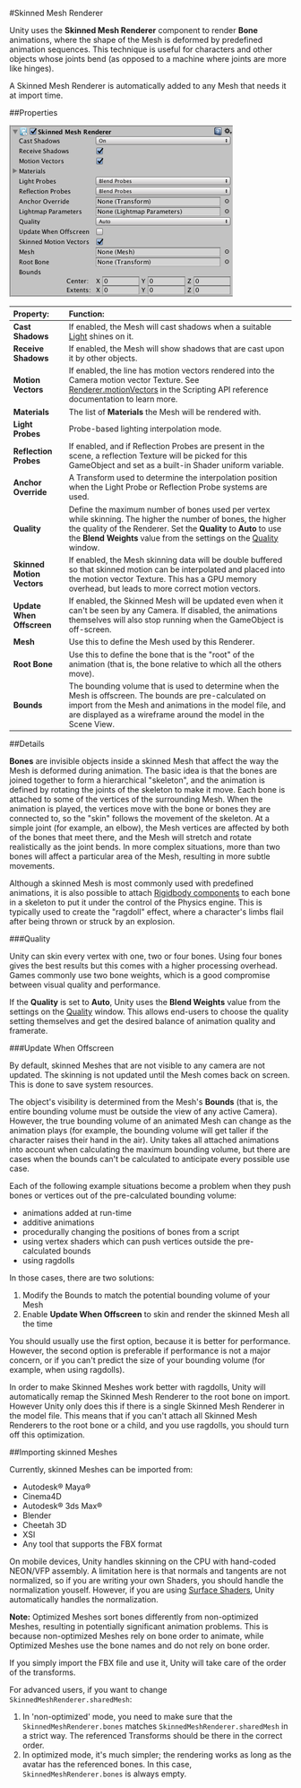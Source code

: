 #Skinned Mesh Renderer

Unity uses the __Skinned Mesh Renderer__ component to render __Bone__ animations, where the shape of the Mesh is deformed by predefined animation sequences. This technique is useful for characters and other objects whose joints bend (as opposed to a machine where joints are more like hinges). 

A Skinned Mesh Renderer is automatically added to any Mesh that needs it at import time.


##Properties

![](../uploads/Main/Inspector-SkinnedMeshRenderer.png)

|**Property:** |**Function:** |
|:---|:---|
| __Cast Shadows__ |If enabled, the Mesh will cast shadows when a suitable [Light](class-Light) shines on it. |
| __Receive Shadows__ |If enabled, the Mesh will show shadows that are cast upon it by other objects. |
| __Motion Vectors__ |If enabled, the line has motion vectors rendered into the Camera motion vector Texture. See [Renderer.motionVectors](ScriptRef:Renderer-motionVectors.html) in the Scripting API reference documentation to learn more. |
| __Materials__ |The list of __Materials__ the Mesh will be rendered with. |
| __Light Probes__ |Probe-based lighting interpolation mode. |
| __Reflection Probes__ |If enabled, and if Reflection Probes are present in the scene, a reflection Texture will be picked for this GameObject and set as a built-in Shader uniform variable. |
| __Anchor Override__ |A Transform used to determine the interpolation position when the Light Probe or Reflection Probe systems are used. |
| __Quality__ |Define the maximum number of bones used per vertex while skinning. The higher the number of bones, the higher the quality of the Renderer. Set the __Quality__ to __Auto__ to use the __Blend Weights__ value from the settings on the [Quality](class-QualitySettings) window. |
| __Skinned Motion Vectors__ |If enabled, the Mesh skinning data will be double buffered so that skinned motion can be interpolated and placed into the motion vector Texture. This has a GPU memory overhead, but leads to more correct motion vectors. |
| __Update When Offscreen__ |If enabled, the Skinned Mesh will be updated even when it can't be seen by any Camera. If disabled, the animations themselves will also stop running when the GameObject is off-screen. |
| __Mesh__ |Use this to define the Mesh used by this Renderer. |
| __Root Bone__ |Use this to define the bone that is the "root" of the animation (that is, the bone relative to which all the others move). |
| __Bounds__ |The bounding volume that is used to determine when the Mesh is offscreen. The bounds are pre-calculated on import from the Mesh and animations in the model file, and are displayed as a wireframe around the model in the Scene View. |



##Details

__Bones__ are invisible objects inside a skinned Mesh that affect the way the Mesh is deformed during animation. The basic idea is that the bones are joined together to form a hierarchical "skeleton", and the animation is defined by rotating the joints of the skeleton to make it move. Each bone is attached to some of the vertices of the surrounding Mesh. When the animation is played, the vertices move with the bone or bones they are connected to, so the "skin" follows the movement of the skeleton. At a simple joint (for example, an elbow), the Mesh vertices are affected by both of the bones that meet there, and the Mesh will stretch and rotate realistically as the joint bends. In more complex situations, more than two bones will affect a particular area of the Mesh, resulting in more subtle movements.

Although a skinned Mesh is most commonly used with predefined animations, it is also possible to attach [Rigidbody components](class-Rigidbody) to each bone in a skeleton to put it under the control of the Physics engine. This is typically used to create the "ragdoll" effect, where a character's limbs flail after being thrown or struck by an explosion.


###Quality

Unity can skin every vertex with one, two or four bones. Using four bones gives the best results but this comes with a higher processing overhead. Games commonly use two bone weights, which is a good compromise between visual quality and performance.

If the __Quality__ is set to __Auto__, Unity uses the __Blend Weights__ value from the settings on the [Quality](class-QualitySettings) window. This allows end-users to choose the quality setting themselves and get the desired balance of animation quality and framerate.


###Update When Offscreen

By default, skinned Meshes that are not visible to any camera are not updated. The skinning is not updated until the Mesh comes back on screen. This is done to save system resources.

The object's visibility is determined from the Mesh's __Bounds__ (that is, the entire bounding volume must be outside the view of any active Camera). However, the true bounding volume of an animated Mesh can change as the animation plays (for example, the bounding volume will get taller if the character raises their hand in the air). Unity takes all attached animations into account when calculating the maximum bounding volume, but there are cases when the bounds can't be calculated to anticipate every possible use case. 

Each of the following example situations become a problem when they push bones or vertices out of the pre-calculated bounding volume:

* animations added at run-time
* additive animations
* procedurally changing the positions of bones from a script
* using vertex shaders which can push vertices outside the pre-calculated bounds
* using ragdolls

In those cases, there are two solutions:

1. Modify the Bounds to match the potential bounding volume of your Mesh
1. Enable __Update When Offscreen__ to skin and render the skinned Mesh all the time

You should usually use the first option, because it is better for performance. However, the second option is preferable if performance is not a major concern, or if you can't predict the size of your bounding volume (for example, when using ragdolls).

In order to make Skinned Meshes work better with ragdolls, Unity will automatically remap the Skinned Mesh Renderer to the root bone on import. However Unity only does this if there is a single Skinned Mesh Renderer in the model file. This means that if you can't attach all Skinned Mesh Renderers to the root bone or a child, and you use ragdolls, you should turn off this optimization.

##Importing skinned Meshes

Currently, skinned Meshes can be imported from:

* Autodesk® Maya®
* Cinema4D
* Autodesk® 3ds Max®
* Blender
* Cheetah 3D
* XSI
* Any tool that supports the FBX format


On mobile devices, Unity handles skinning on the CPU with hand-coded NEON/VFP assembly. A limitation here is that normals and tangents are not normalized, so if you are writing your own Shaders, you should handle the normalization youself. However, if you are using [Surface Shaders](SL-SurfaceShaders), Unity automatically handles the normalization.

**Note:** Optimized Meshes sort bones differently from non-optimized Meshes, resulting in potentially significant animation problems. This is because non-optimized Meshes rely on bone order to animate, while  Optimized Meshes use the bone names and do not rely on bone order.

If you simply import the FBX file and use it, Unity will take care of the order of the transforms.

For advanced users, if you want to change `SkinnedMeshRenderer.sharedMesh`:

1. In 'non-optimized' mode, you need to make sure that the `SkinnedMeshRenderer.bones` matches `SkinnedMeshRenderer.sharedMesh` in a strict way. The referenced Transforms should be there in the correct order.
2. In optimized mode, it's much simpler; the rendering works as long as the avatar has the referenced bones. In this case, `SkinnedMeshRenderer.bones` is always empty.
